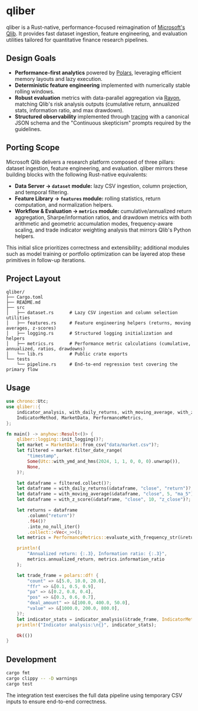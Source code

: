 # qliber

qliber is a Rust-native, performance-focused reimagination of [Microsoft's Qlib](https://github.com/microsoft/qlib).
It provides fast dataset ingestion, feature engineering, and evaluation utilities tailored for
quantitative finance research pipelines.

## Design Goals

- **Performance-first analytics** powered by [Polars](https://www.pola.rs/), leveraging efficient memory layouts and lazy execution.
- **Deterministic feature engineering** implemented with numerically stable rolling windows.
- **Robust evaluation** metrics with data-parallel aggregation via [Rayon](https://docs.rs/rayon/latest/rayon/), matching
  Qlib's risk analysis outputs (cumulative return, annualized stats, information ratio, and max drawdown).
- **Structured observability** implemented through [tracing](https://docs.rs/tracing/latest/tracing/) with a canonical JSON schema and the "Continuous skepticism" prompts required by the guidelines.

## Porting Scope

Microsoft Qlib delivers a research platform composed of three pillars: dataset ingestion, feature engineering, and evaluation.
qliber mirrors these building blocks with the following Rust-native equivalents:

- **Data Server → `dataset` module:** lazy CSV ingestion, column projection, and temporal filtering.
- **Feature Library → `features` module:** rolling statistics, return computation, and normalization helpers.
- **Workflow & Evaluation → `metrics` module:** cumulative/annualized return aggregation, Sharpe/information ratios,
  and drawdown metrics with both arithmetic and geometric accumulation modes, frequency-aware scaling,
  and trade indicator weighting analysis that mirrors Qlib's Python helpers.

This initial slice prioritizes correctness and extensibility; additional modules such as model training or portfolio optimization can be layered atop these primitives in follow-up iterations.

## Project Layout

```
qliber/
├── Cargo.toml
├── README.md
├── src
│   ├── dataset.rs      # Lazy CSV ingestion and column selection utilities
│   ├── features.rs     # Feature engineering helpers (returns, moving averages, z-scores)
│   ├── logging.rs      # Structured logging initialization and helpers
│   ├── metrics.rs      # Performance metric calculations (cumulative, annualized, ratios, drawdowns)
│   └── lib.rs          # Public crate exports
└── tests
    └── pipeline.rs     # End-to-end regression test covering the primary flow
```

## Usage

```rust
use chrono::Utc;
use qliber::{
    indicator_analysis, with_daily_returns, with_moving_average, with_z_score, AccumulationMode,
    IndicatorMethod, MarketData, PerformanceMetrics,
};

fn main() -> anyhow::Result<()> {
    qliber::logging::init_logging()?;
    let market = MarketData::from_csv("data/market.csv")?;
    let filtered = market.filter_date_range(
        "timestamp",
        Some(Utc::with_ymd_and_hms(2024, 1, 1, 0, 0, 0).unwrap()),
        None,
    )?;

    let dataframe = filtered.collect()?;
    let dataframe = with_daily_returns(&dataframe, "close", "return")?;
    let dataframe = with_moving_average(&dataframe, "close", 5, "ma_5")?;
    let dataframe = with_z_score(&dataframe, "close", 10, "z_close")?;

    let returns = dataframe
        .column("return")?
        .f64()?
        .into_no_null_iter()
        .collect::<Vec<_>>();
    let metrics = PerformanceMetrics::evaluate_with_frequency_str(&returns, "day", AccumulationMode::Product)?;

    println!(
        "Annualized return: {:.3}, Information ratio: {:.3}",
        metrics.annualized_return, metrics.information_ratio
    );

    let trade_frame = polars::df! {
        "count" => &[5.0, 10.0, 20.0],
        "ffr" => &[0.1, 0.5, 0.9],
        "pa" => &[0.2, 0.8, 0.4],
        "pos" => &[0.3, 0.6, 0.7],
        "deal_amount" => &[100.0, 400.0, 50.0],
        "value" => &[1000.0, 200.0, 800.0],
    }?;
    let indicator_stats = indicator_analysis(&trade_frame, IndicatorMethod::AmountWeighted)?;
    println!("Indicator analysis:\n{}", indicator_stats);

    Ok(())
}
```

## Development

```bash
cargo fmt
cargo clippy -- -D warnings
cargo test
```

The integration test exercises the full data pipeline using temporary CSV inputs to ensure end-to-end correctness.

